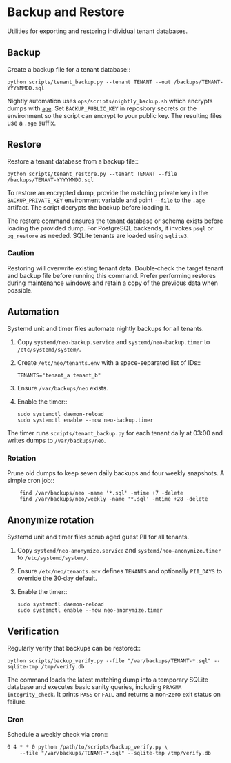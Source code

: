 # Backup and Restore

Utilities for exporting and restoring individual tenant databases.

## Backup

Create a backup file for a tenant database::

    python scripts/tenant_backup.py --tenant TENANT --out /backups/TENANT-YYYYMMDD.sql

Nightly automation uses `ops/scripts/nightly_backup.sh` which encrypts dumps with
[`age`](https://age-encryption.org/). Set `BACKUP_PUBLIC_KEY` in repository
secrets or the environment so the script can encrypt to your public key. The
resulting files use a `.age` suffix.

## Restore

Restore a tenant database from a backup file::

    python scripts/tenant_restore.py --tenant TENANT --file /backups/TENANT-YYYYMMDD.sql

To restore an encrypted dump, provide the matching private key in the
`BACKUP_PRIVATE_KEY` environment variable and point `--file` to the `.age`
artifact. The script decrypts the backup before loading it.

The restore command ensures the tenant database or schema exists before loading
the provided dump. For PostgreSQL backends, it invokes `psql` or `pg_restore` as
needed. SQLite tenants are loaded using `sqlite3`.

### Caution

Restoring will overwrite existing tenant data. Double‑check the target tenant
and backup file before running this command. Prefer performing restores during
maintenance windows and retain a copy of the previous data when possible.

## Automation

Systemd unit and timer files automate nightly backups for all tenants.

1. Copy `systemd/neo-backup.service` and `systemd/neo-backup.timer`
   to `/etc/systemd/system/`.
2. Create `/etc/neo/tenants.env` with a space-separated list of IDs::

       TENANTS="tenant_a tenant_b"

3. Ensure `/var/backups/neo` exists.
4. Enable the timer::

       sudo systemctl daemon-reload
       sudo systemctl enable --now neo-backup.timer

The timer runs `scripts/tenant_backup.py` for each tenant daily at 03:00
and writes dumps to `/var/backups/neo`.

### Rotation

Prune old dumps to keep seven daily backups and four weekly snapshots.
A simple cron job::

        find /var/backups/neo -name '*.sql' -mtime +7 -delete
        find /var/backups/neo/weekly -name '*.sql' -mtime +28 -delete

## Anonymize rotation

Systemd unit and timer files scrub aged guest PII for all tenants.

1. Copy `systemd/neo-anonymize.service` and `systemd/neo-anonymize.timer`
   to `/etc/systemd/system/`.
2. Ensure `/etc/neo/tenants.env` defines `TENANTS` and optionally
   `PII_DAYS` to override the 30‑day default.
3. Enable the timer::

       sudo systemctl daemon-reload
       sudo systemctl enable --now neo-anonymize.timer

## Verification

Regularly verify that backups can be restored::

    python scripts/backup_verify.py --file "/var/backups/TENANT-*.sql" --sqlite-tmp /tmp/verify.db

The command loads the latest matching dump into a temporary SQLite database and
executes basic sanity queries, including `PRAGMA integrity_check`. It prints
`PASS` or `FAIL` and returns a non‑zero exit status on failure.

### Cron

Schedule a weekly check via cron::

    0 4 * * 0 python /path/to/scripts/backup_verify.py \
        --file "/var/backups/TENANT-*.sql" --sqlite-tmp /tmp/verify.db
